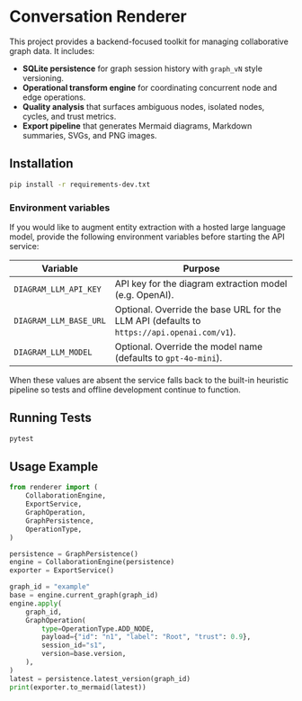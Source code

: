 # Conversation Renderer

This project provides a backend-focused toolkit for managing collaborative graph data. It includes:

- **SQLite persistence** for graph session history with `graph_vN` style versioning.
- **Operational transform engine** for coordinating concurrent node and edge operations.
- **Quality analysis** that surfaces ambiguous nodes, isolated nodes, cycles, and trust metrics.
- **Export pipeline** that generates Mermaid diagrams, Markdown summaries, SVGs, and PNG images.

## Installation

```bash
pip install -r requirements-dev.txt
```

### Environment variables

If you would like to augment entity extraction with a hosted large language model, provide the following environment variables before starting the API service:

| Variable | Purpose |
| --- | --- |
| `DIAGRAM_LLM_API_KEY` | API key for the diagram extraction model (e.g. OpenAI). |
| `DIAGRAM_LLM_BASE_URL` | Optional. Override the base URL for the LLM API (defaults to `https://api.openai.com/v1`). |
| `DIAGRAM_LLM_MODEL` | Optional. Override the model name (defaults to `gpt-4o-mini`). |

When these values are absent the service falls back to the built-in heuristic pipeline so tests and offline development continue to function.

## Running Tests

```bash
pytest
```

## Usage Example

```python
from renderer import (
    CollaborationEngine,
    ExportService,
    GraphOperation,
    GraphPersistence,
    OperationType,
)

persistence = GraphPersistence()
engine = CollaborationEngine(persistence)
exporter = ExportService()

graph_id = "example"
base = engine.current_graph(graph_id)
engine.apply(
    graph_id,
    GraphOperation(
        type=OperationType.ADD_NODE,
        payload={"id": "n1", "label": "Root", "trust": 0.9},
        session_id="s1",
        version=base.version,
    ),
)
latest = persistence.latest_version(graph_id)
print(exporter.to_mermaid(latest))
```
